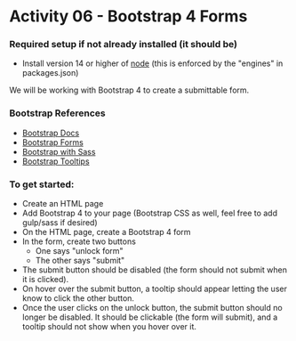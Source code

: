 # Activity 06 - Bootstrap 4 Forms

### Required setup if not already installed (it should be)
- Install version 14 or higher of [node](https://nodejs.org/en/) (this is enforced by the "engines" in packages.json)

We will be working with Bootstrap 4 to create a submittable form.

### Bootstrap References
- [Bootstrap Docs](https://getbootstrap.com/docs/4.3/getting-started/introduction/)
- [Bootstrap Forms](https://getbootstrap.com/docs/4.0/components/forms/)
- [Bootstrap with Sass](https://getbootstrap.com/docs/4.3/getting-started/theming/#sass)
- [Bootstrap Tooltips](https://getbootstrap.com/docs/4.3/components/tooltips/)


### To get started:
- Create an HTML page
- Add Bootstrap 4 to your page (Bootstrap CSS as well, feel free to add gulp/sass if desired)
- On the HTML page, create a Bootstrap 4 form
- In the form, create two buttons
	- One says "unlock form"
	- The other says "submit"
- The submit button should be disabled (the form should not submit when it is clicked).
- On hover over the submit button, a tooltip should appear letting the user know to click the other button.
- Once the user clicks on the unlock button, the submit button should no longer be disabled. It should be clickable (the form will submit), and a tooltip should not show when you hover over it.
